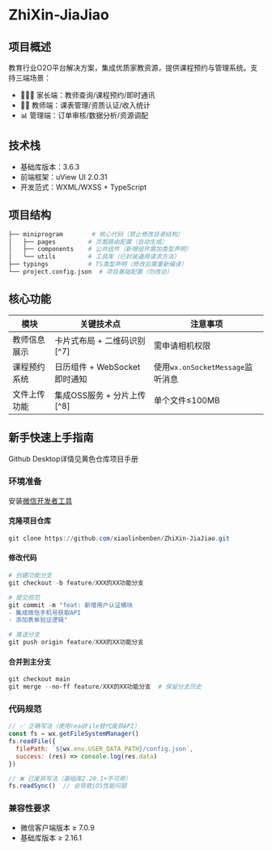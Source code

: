 # ZhiXin-JiaJiao

## 项目概述

教育行业O2O平台解决方案，集成优质家教资源，提供课程预约与管理系统。支持三端场景：

- 👨👩👧 家长端：教师查询/课程预约/即时通讯
- 👨🏫 教师端：课表管理/资质认证/收入统计
- 📊 管理端：订单审核/数据分析/资源调配

## 技术栈

- 基础库版本：3.6.3
- 前端框架：uView UI 2.0.31
- 开发范式：WXML/WXSS + TypeScript

## 项目结构

```bash
├── miniprogram        # 核心代码（禁止修改目录结构）
│   ├── pages         # 页面路由配置（自动生成）
│   ├── components    # 公共组件（新增组件需加类型声明）
│   └── utils         # 工具库（已封装通用请求方法）
├── typings           # TS类型声明（修改后需重新编译）
└── project.config.json  # 项目基础配置（勿改动）
```

## 核心功能

| 模块     | 关键技术点                | 注意事项                       |
| ------ | -------------------- | -------------------------- |
| 教师信息展示 | 卡片式布局 + 二维码识别[^7]    | 需申请相机权限                    |
| 课程预约系统 | 日历组件 + WebSocket即时通知 | 使用`wx.onSocketMessage`监听消息 |
| 文件上传功能 | 集成OSS服务 + 分片上传[^8]   | 单个文件≤100MB                 |

## 新手快速上手指南

Github Desktop详情见黄色仓库项目手册

### 环境准备

安装[微信开发者工具](https://developers.weixin.qq.com/miniprogram/dev/devtools/download.html)

#### 克隆项目仓库

```powershell
git clone https://github.com/xiaolinbenben/ZhiXin-JiaJiao.git
```

#### 修改代码

```powershell
# 创建功能分支
git checkout -b feature/XXX的XX功能分支

# 提交规范
git commit -m "feat: 新增用户认证模块 
- 集成微信手机号获取API
- 添加表单验证逻辑"

# 推送分支
git push origin feature/XXX的XX功能分支
```

#### 合并到主分支

```powershell
git checkout main
git merge --no-ff feature/XXX的XX功能分支  # 保留分支历史
```

### 代码规范

```javascript
// ✅ 正确写法（使用readFile替代废弃API）
const fs = wx.getFileSystemManager()
fs.readFile({
  filePath: `${wx.env.USER_DATA_PATH}/config.json`,
  success: (res) => console.log(res.data)
})

// ❌ 已废弃写法（基础库2.20.1+不可用）
fs.readSync()  // 会导致iOS性能问题
```

### 兼容性要求

- 微信客户端版本 ≥ 7.0.9
- 基础库版本 ≥ 2.16.1
